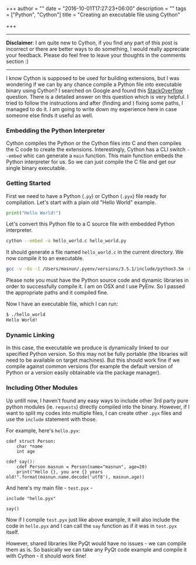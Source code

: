 +++
author = ""
date = "2016-10-01T17:27:23+06:00"
description = ""
tags = ["Python", "Cython"]
title = "Creating an executable file using Cython"

+++


----
__Disclaimer__: I am quite new to Cython, if you find any part of this post is incorrect or 
there are better ways to do something, I would really appreciate your feedback. Please do feel
free to leave your thoughts in the comments section :)

----
                                    
I know Cython is supposed to be used for building extensions, but I was wondering if we can 
by any chance compile a Python file into executable binary using Cython? I searched on Google and found this 
<a target="_blank" href="http://stackoverflow.com/questions/5105482/compile-main-python-program-using-cython">StackOverflow</a>
question. There is a detailed answer on this question which is very helpful. I tried to follow the 
instructions and after (finding and ) fixing some paths, I managed to do it. I am going to write down
my experience here in case someone else finds it useful as well. 

### Embedding the Python Interpreter 

Cython compiles the Python or the Cython files into C and then compiles the C code to create the 
extensions. Interestingly, Cython has a CLI switch `--embed` whic can generate a `main` function. 
This main function embeds the Python interpreter for us. So we can just compile the C file and 
get our single binary executable. 

### Getting Started

First we need to have a Python (`.py`) or Cython (`.pyx`)  file ready for compilation. Let's start with
a plain old "Hello World" example. 

```python
print("Hello World!")
```

Let's convert this Python file to a C source file with embedded Python interpreter. 

```bash
cython --embed -o hello_world.c hello_world.py
```

It should generate a file named `hello_world.c` in the current directory. We now compile it to an 
executable. 

```bash
gcc -v -Os -I /Users/masnun/.pyenv/versions/3.5.1/include/python3.5m -L /usr/local/Frameworks/Python.framework/Versions/3.5/lib  -o test test.c  -lpython3.5  -lpthread -lm -lutil -ldl
```

Please note you must have the Python source code and dynamic libraries in order to successfully compile 
it. I am on OSX and I use PyEnv. So I passed the appropriate paths and it compiled fine. 

Now I have an executable file, which I can run: 

```bash
$ ./hello_world
Hello World!
```

### Dynamic Linking 

In this case, the executable we produce is dynamically linked to our specified Python version. So this 
may not be fully portable (the libraries will need to be available on target machines). But this should
work fine if we compile against common versions (for example the default version of Python or a version
easily obtainable via the package manager). 

### Including Other Modules

Up untill now, I haven't found any easy ways to include other 3rd party pure python modules (ie. `requests`) 
directly compiled into the binary. However, if I want to split my codes into multiple files,  I can 
create other `.pyx` files and use the `include` statement with those. 

For example, here's `hello.pyx`: 

```cython
cdef struct Person:
    char *name
    int age

cdef say():
    cdef Person masnun = Person(name="masnun", age=20)
    print("Hello {}, you are {} years old!".format(masnun.name.decode('utf8'), masnun.age))

```

And here's my main file - `test.pyx` - 

```cython
include "hello.pyx"

say()
```

Now if I compile `test.pyx` just like above example, it will also include the code in `hello.pyx` and 
I can call the `say` function as if it was in `test.pyx` itself. 

However, shared libraries like PyQt would have no issues - we can compile them as is. So 
basically we can take any PyQt code example and compile it with Cython - it should work fine! 


